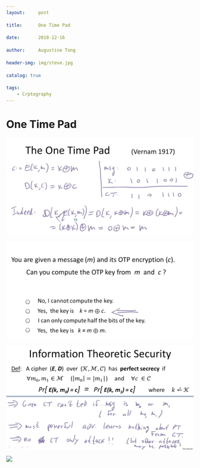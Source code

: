 ```yaml
---
layout:     post

title:      One Time Pad

date:       2018-12-16

author:     Augustine Tong

header-img: img/steve.jpg

catalog: true

tags:
    - Crptography
---
```


# One Time Pad

![One Time Pad](/img/crpto/OTP_Concept.png)

![OTP_P0](/img/crpto/OTP_P0.png)

![OTP_Pefect_Security](/img/crpto/OTP_Pefect_Security.png)

![ ](/img/crpto/.png)

